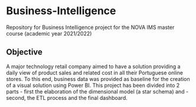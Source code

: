 # Business-Intelligence
Repository for Business Intelligence project for the NOVA IMS master course (academic year 2021/2022)

## Objective
A major technology retail company aimed to have a solution providing a daily view of product sales and
related cost in all their Portuguese online stores. To this end, business data was provided as
baseline for the creation of a visual solution using Power BI. This project has been divided into 2 parts - first the 
elaboration of the dimensional model (a star schema) and - second, the ETL process and the final dashboard.
